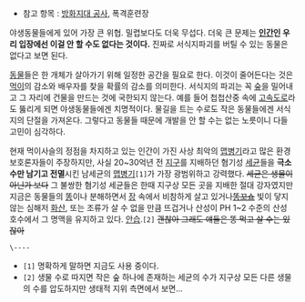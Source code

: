   * 참고 항목 : [방화지대 공사](%EB%B0%A9%ED%99%94%EC%A7%80%EB%8C%80%20%EA%B3%B5%EC%82%AC.md), 폭격훈련장  

야생동물들에게 있어 가장 큰 위협. 밀렵보다도 더욱 무섭다. 더욱 큰 문제는 **[인간](%EC%9D%B8%EA%B0%84.md)인
우리 입장에선 이걸 안 할 수도 없다는 것이다.** 진짜로 서식지파괴를 버틸 수 있는 동물은 없다고 보면 된다.

[동물](%EB%8F%99%EB%AC%BC.md)들은 한 개체가 살아가기 위해 일정한 공간을 필요로 한다. 이것이 줄어든다는 것은
[먹이](%EB%A8%B9%EC%9D%B4.md)의 감소와 배우자를 찾을 확률의 감소를 의미한다. 서식지의 파괴는 꼭
[숲](%EC%88%B2.md)을 밀어내고 그 자리에 건물을 만드는 것에 국한되지 않는다. 예를 들어 첩첩산중 속에
[고속도로](%EA%B3%A0%EC%86%8D%EB%8F%84%EB%A1%9C.md)라도 뚫리게 되면 야생동물들에겐 치명적이다. 물길을
트는 수로도 작은 동물들에겐 서식지의 단절을 가져온다. 그렇다고 동물들 때문에 개발을 안 할 수는 없는 노릇이니 다들 고민이 심각하다.

현재 먹이사슬의 정점을 차지하고 있는 인간이 가진 사상 최악의 [맵병기](%EB%A7%B5%EB%B3%91%EA%B8%B0.md)라고
많은 환경보호론자들이 주장하지만, 사실 20~30억년 전 [지구](%EC%A7%80%EA%B5%AC.md)를 지배하던 혐기성
[세균](%EC%84%B8%EA%B7%A0.md)들을 **극소수만 남기고 전멸**시킨 남세균의
[맵병기](%EC%82%B0%EC%86%8C.md)`[1]`가 가장 광범위하고 강력했다. <del>세균은 생물이 아닌가 보다</del>
그 불쌍한 혐기성 세균들은 한때 지구상 모든 곳을 지배한 절대 강자였지만 지금은 동물들의 [똥](%EB%98%A5.md)이나 분해하면서
[장](%EC%9E%A5.md) 속에서 비참하게 살고
있거나<del>[똥꼬쇼](%EB%98%A5%EA%BC%AC%EC%87%BC.md)</del> 빛이 닿지 않는 심해저
[화산](%ED%99%94%EC%82%B0.md), 또는 조류가 살 수 없을 만큼 뜨겁거나 산성이 PH 1~2 수준의 산성 호수에서 그
명맥을 유지하고 있다. [안습](%EC%95%88%EC%8A%B5.md).`[2]` <del>괜찮아 그래도 얘들은 똥 먹고 살 수는
있잖아</del>

`\----`

  * `[1]` 명확하게 말하면 지금도 사용 중이다.
  * `[2]` 생물 수로 따지면 작은 숲 하나에 존재하는 세균의 수가 지구상 모든 다른 생물의 수를 압도하지만 생태적 지위 측면에서 보면...

